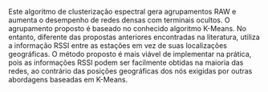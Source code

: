 Este algoritmo de clusterização espectral gera agrupamentos RAW e aumenta o desempenho de redes densas com terminais ocultos. 
O agrupamento proposto é baseado no conhecido algoritmo K-Means. No entanto, diferente das propostas anteriores encontradas na literatura, utiliza a informação RSSI entre as estações em vez de suas localizações geográficas. 
O método proposto é mais viável de implementar na prática, pois as informações RSSI podem ser facilmente obtidas na maioria das redes, ao contrário das posições geográficas dos nós exigidas por outras abordagens baseadas em K-Means.
